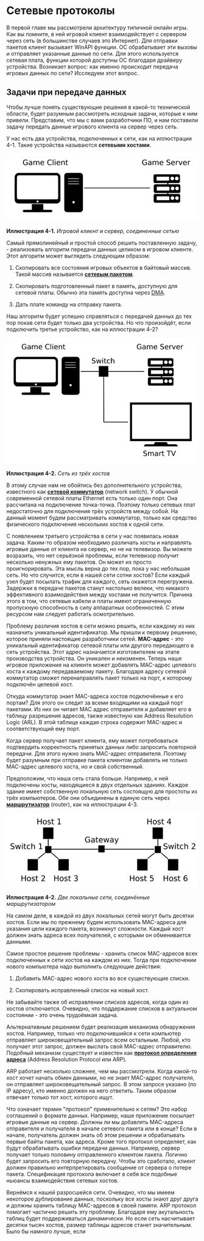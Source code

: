 # Сетевые протоколы

В первой главе мы рассмотрели архитектуру типичной онлайн игры. Как вы помните, в ней игровой клиент взаимодействует с сервером через сеть (в большинстве случаев это Интернет). Для отправки пакетов клиент вызывает WinAPI функции. ОС обрабатывает эти вызовы и отправляет указанные данные по сети. Для этого используется сетевая плата, функции которой доступны ОС благодаря драйверу устройства. Возникает вопрос: как именно происходит передача игровых данных по сети? Исследуем этот вопрос.

## Задачи при передаче данных

Чтобы лучше понять существующие решения в какой-то технической области, будет разумным рассмотреть исходные задачи, которые к ним привели. Представим, что мы с вами разработчики ПО, и нам поставили задачу передать данные игрового клиента на сервер через сеть.

У нас есть два устройства, подключенных к сети, как на иллюстрации 4-1. Такие устройства называются **сетевыми хостами**.

![Игровой клиент и сервер](Figure_4-1.png)

**Иллюстрация 4-1.** *Игровой клиент и сервер, соединенные сетью*

Самый прямолинейный и простой способ решить поставленную задачу, - реализовать алгоритм передачи данных целиком в игровом клиенте. Этот алгоритм может выглядеть следующим образом:

1. Скопировать все состояния игровых объектов в байтовый массив. Такой массив называется [**сетевым пакетом**](https://ru.wikipedia.org/wiki/%D0%9F%D0%B0%D0%BA%D0%B5%D1%82_(%D1%81%D0%B5%D1%82%D0%B5%D0%B2%D1%8B%D0%B5_%D1%82%D0%B5%D1%85%D0%BD%D0%BE%D0%BB%D0%BE%D0%B3%D0%B8%D0%B8)).

2. Скопировать подготовленный пакет в память, доступную для сетевой платы. Обычно эта память доступна через [DMA](https://ru.wikipedia.org/wiki/%D0%9F%D1%80%D1%8F%D0%BC%D0%BE%D0%B9_%D0%B4%D0%BE%D1%81%D1%82%D1%83%D0%BF_%D0%BA_%D0%BF%D0%B0%D0%BC%D1%8F%D1%82%D0%B8).

3. Дать плате команду на отправку пакета.

Наш алгоритм будет успешно справляться с передачей данных до тех пор покав сети будет только два устройства. Но что произойдёт, если подключить третье устройство, как на иллюстрации 4-2?

![Сеть из трёх хостов](Figure_4-2.png)

**Иллюстрация 4-2.** *Сеть из трёх хостов*

В этому случае нам не обойтись без дополнительного устройства, известного как [**сетевой коммутатор**](https://ru.wikipedia.org/wiki/%D0%A1%D0%B5%D1%82%D0%B5%D0%B2%D0%BE%D0%B9_%D0%BA%D0%BE%D0%BC%D0%BC%D1%83%D1%82%D0%B0%D1%82%D0%BE%D1%80) (network switch). У обычной современной сетевой платы Ethernet есть только один порт. Она рассчитана на подключение точка-точка. Поэтому только сетевых плат недостаточно для подключения трёх устройств между собой. На данный момент будем рассматривать коммутатор, только как средство физического подключения нескольких хостов к одной сети.

С появлением третьего устройства в сети у нас появилась новая задача. Каким-то образом необходимо различать хосты и направлять игровые данные от клиента на сервер, но не на телевизор. Вы можете возразить, что нет серьёзной проблемы, если телевизор получит несколько ненужных ему пакетов. Он может их просто проигнорировать. Эта мысль верна до тех пор, пока у нас небольшая сеть. Но что случится, если в нашей сети сотни хостов? Если каждый узел будет посылать трафик для каждого, сеть окажется перегружена. Задержки в передаче пакетов станут настолько велеки, что никакого эффективного взаимодействия между хостами не получится. Причина этого в том, что сетевые кабели и платы имеют ограниченную пропускную способность в силу аппаратных особенностей. С этим ресурсом нам следует работать осмотрительно.

Проблему различия хостов в сети можно решить, если каждому из них назначить уникальный идентификатор. Мы пришли к первому решению, которое приняли настоящие разработчики сетей.  **MAC-адрес** - это уникальный идентификатор сетевой платы или другого передающего в сеть устройства. Этот адрес назначается изготовителем на этапе производства устройства. Он уникален и неизменен. Теперь наше игровое приложение на клиенте может добавлять MAC-адрес целевого хоста к каждому передаваемому пакету. Благодаря адресу сетевой коммутатор сможет перенаправлять пакет только на порт, к которому подключён целевой хост.

Откуда коммутатор знает MAC-адреса хостов подключённые к его портам? Для этого он следит за всеми входящими на каждый порт пакетами. Из них он читает MAC адрес отправителя и добавляет его в таблицу разрешения адресов, также известную как Address Resolution Logic (ARL). В этой таблице каждая строка содержит MAC-адрес и соответствующий ему порт.

Когда сервер получает пакет клиента, ему может потребоваться подтвердить корректность принятых данных либо запросить повторной передачи. Для этого нужно знать MAC-адрес отправителя. Поэтому будет разумным при отправке пакета клиентом добавлять не только MAC-адрес целевого хоста, но и свой собственный.

Предположим, что наша сеть стала больше. Например, к ней подключены хосты, находящиеся в двух отдельных зданиях. Каждое здание имеет собственную локальную сеть состоящую для простоты из трёх компьютеров. Обе они объединены в единую сеть через [**маршрутизатор**](https://ru.wikipedia.org/wiki/%D0%9C%D0%B0%D1%80%D1%88%D1%80%D1%83%D1%82%D0%B8%D0%B7%D0%B0%D1%82%D0%BE%D1%80) (router), как на иллюстрации 4-3.

![Сеть с маршрутизатором](Figure_4-3.png)

**Иллюстрация 4-2.** *Две локальные сети, соединённые маршрутизатором*

На самом деле, в каждой из двух локальных сетей могут быть десятки хостов. Если мы по прежнему будем использовать MAC-адреса для указания цели каждого пакета, возникнут сложности. Каждый хост должен знать адреса всех получателей, с которыми он обменивается данными.

Самое простое решение проблемы - хранить список MAC-адресов всех подключенных к сети хостов на каждом из них. Тогда при подключении нового компьютера надо выполнить следующие действия:

1. Добавить MAC-адрес нового хоста во все существующие списки.

2. Скопировать исправленный список на новый хост.

Не забывайте также об исправлении списков адресов, когда один из хостов отключается. Очевидно, что поддержание списков в актуальном состоянии - это очень трудоёмкая задача.

Альтернативным решением будет реализация механизма обнаружения хостов. Например, только что подключившийся к сети компьютер отправляет широковещательный запрос всем остальным. Любой, кто получает этот запрос, должен выслать свой MAC-адрес отправителю. Подобный механизм существует и известен как [**протокол определения адреса**](https://ru.wikipedia.org/wiki/ARP) (Address Resolution Protocol или ARP).

ARP работает несколько сложнее, чем мы рассмотрели. Когда какой-то хост хочет начать обмен данными, но не знает MAC-адрес получателя, он отправляет широковещательный запрос. В этом запросе указано (по IP адресу), кто именно должен на него ответить. Таким образом отвечает только тот хост, которого ищут.

Что означает термин "протокол" применительно к сетям? Это набор соглашений о формате данных. Например, наше приложение посылает игровые данные на сервер. Должны ли мы добавлять MAC-адреса отправителя и получателя в начале сетевого пакета или в конце? Если в начале, получатель должен знать об этом решении и обрабатывать первые байты пакета, как адреса. Кроме того протокол определяет, как будут обрабатывать ошибки передачи данных.  Например, сервер получает только половину отправленного клиентом пакета. Логично будет запросить его повторную передачу. Чтобы это сработало, клиент должен правильно интерпретировать сообщение от сервера о потере пакета. Спецификация протокола включает в себя все подобные ньюансы взаимодействия сетевых хостов.

Вернёмся к нашей разросшейся сети. Очевидно, что мы имеем некоторое дублирование данных, поскольку все хосты знают друг друга и должны хранить таблицу MAC-адресов в своей памяти. ARP протокол помогает частично решить эту проблему. Благодаря ему акутальность таблиц будет поддерживаться динамически. Но если сеть насчитывает десятки тысяч хостов, размер таблицы адресов станет значительным. Было бы намного лучше, если 




